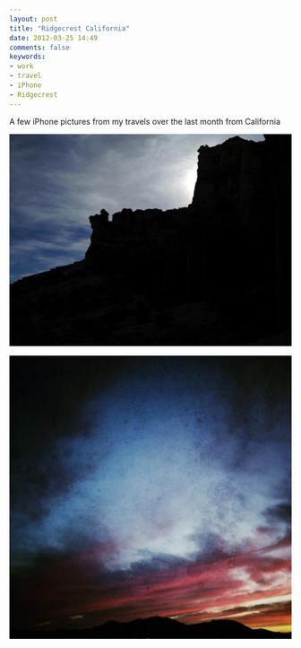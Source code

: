```yaml
---
layout: post
title: "Ridgecrest California"
date: 2012-03-25 14:49
comments: false
keywords:
- work
- travel
- iPhone
- Ridgecrest
---
```

A few iPhone pictures from my travels over the last month from California


![](/assets/images/2012/2012-03-25/Ridgecrest-2.jpg "iPhone snap" )






![](/assets/images/2012/2012-03-25/Ridgecrest-1.jpg "iPhone snap" )

